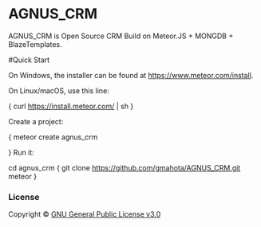 # AGNUS_CRM

AGNUS_CRM is Open Source CRM Build on Meteor.JS + MONGDB + BlazeTemplates.

#Quick Start

On Windows, the installer can be found at https://www.meteor.com/install.

On Linux/macOS, use this line:

{
    curl https://install.meteor.com/ | sh
}

Create a project:

{
    meteor create agnus_crm
    
}
Run it:

cd agnus_crm
{
    git clone https://github.com/gmahota/AGNUS_CRM.git
    meteor
}

### License

Copyright © [GNU General Public License v3.0](./LICENSE.md)
